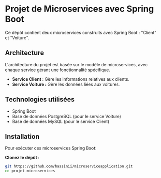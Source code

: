 # Projet de Microservices avec Spring Boot

Ce dépôt contient deux microservices construits avec Spring Boot : "Client" et "Voiture".

## Architecture

L'architecture du projet est basée sur le modèle de microservices, avec chaque service gérant une fonctionnalité spécifique.

- **Service Client :** Gère les informations relatives aux clients.
- **Service Voiture :** Gère les données liées aux voitures.

## Technologies utilisées

- Spring Boot
- Base de données PostgreSQL (pour le service Voiture)
- Base de données MySQL (pour le service Client)

## Installation

Pour exécuter ces microservices Spring Boot:

**Clonez le dépôt :**
   
   ```bash
   git https://github.com/hassinii/microserviceapplication.git
   cd projet-microservices

